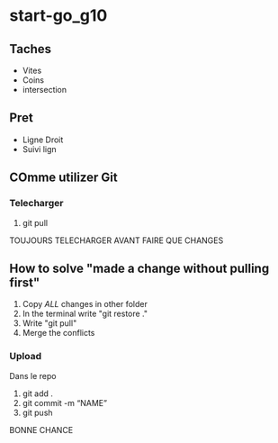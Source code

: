 # start-go_g10


## Taches
* Vites
* Coins
* intersection


## Pret
* Ligne Droit
* Suivi lign
## COmme utilizer Git

### Telecharger
 1. git pull

 TOUJOURS TELECHARGER AVANT FAIRE QUE CHANGES

 ## How to solve "made a change without pulling first"

 1. Copy *ALL* changes in other folder
 2. In the terminal write "git restore ."
 3. Write "git pull"
 4. Merge the conflicts

### Upload
Dans le repo
 1. git add .
 2. git commit -m “NAME”
 3. git push





BONNE CHANCE
